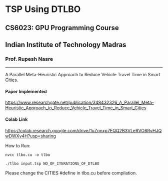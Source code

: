 # TSP Using DTLBO

## CS6023: GPU Programming Course

## Indian Institute of Technology Madras

### Prof. Rupesh Nasre

------------
A Parallel Meta-Heuristic Approach to Reduce Vehicle Travel Time in Smart Cities.

#### Paper Implemented
https://www.researchgate.net/publication/348432326_A_Parallel_Meta-Heuristic_Approach_to_Reduce_Vehicle_Travel_Time_in_Smart_Cities

#### Colab Link
https://colab.research.google.com/drive/1uZqnxp7EQQ2B3VLeRVO8RvHJQwDWXv4H?usp=sharing




How to Run:

`nvcc tlbo.cu -o tlbo`

`./tlbo input.tsp NO_OF_ITERATIONS_OF_DTLBO`

Please change the CITIES #define in tlbo.cu before compilation.
